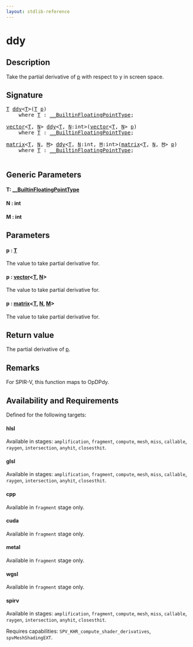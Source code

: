 ```yaml
---
layout: stdlib-reference
---
```


# ddy

## Description

Take the partial derivative of <span class='code'><a href="ddy.md#decl-p" class="code_param">p</a></span> with respect to y in screen space.



## Signature 

<pre>
<a href="ddy.md#typeparam-T" class="code_type">T</a> <a href="ddy.md">ddy</a>&lt;<a href="ddy.md#typeparam-T" class="code_type">T</a>&gt;(<a href="ddy.md#typeparam-T" class="code_type">T</a> <a href="ddy.md#decl-p" class="code_param">p</a>)
    <span class='code_keyword'>where</span> <a href="ddy.md#typeparam-T" class="code_type">T</a> : <a href="../interfaces/0_builtinfloatingpointtype-029hm/index.md" class="code_type">__BuiltinFloatingPointType</a>;

<a href="../types/vector/index.md" class="code_type">vector</a>&lt;<a href="ddy.md#typeparam-T" class="code_type">T</a>, <a href="ddy.md#decl-N" class="code_var">N</a>&gt; <a href="ddy.md">ddy</a>&lt;<a href="ddy.md#typeparam-T" class="code_type">T</a>, <a href="ddy.md#decl-N" class="code_var">N</a>:<span class="code_keyword">int</span>&gt;(<a href="../types/vector/index.md" class="code_type">vector</a>&lt;<a href="ddy.md#typeparam-T" class="code_type">T</a>, <a href="ddy.md#decl-N" class="code_var">N</a>&gt; <a href="ddy.md#decl-p" class="code_param">p</a>)
    <span class='code_keyword'>where</span> <a href="ddy.md#typeparam-T" class="code_type">T</a> : <a href="../interfaces/0_builtinfloatingpointtype-029hm/index.md" class="code_type">__BuiltinFloatingPointType</a>;

<a href="../types/matrix/index.md" class="code_type">matrix</a>&lt;<a href="ddy.md#typeparam-T" class="code_type">T</a>, <a href="ddy.md#decl-N" class="code_var">N</a>, <a href="ddy.md#decl-M" class="code_var">M</a>&gt; <a href="ddy.md">ddy</a>&lt;<a href="ddy.md#typeparam-T" class="code_type">T</a>, <a href="ddy.md#decl-N" class="code_var">N</a>:<span class="code_keyword">int</span>, <a href="ddy.md#decl-M" class="code_var">M</a>:<span class="code_keyword">int</span>&gt;(<a href="../types/matrix/index.md" class="code_type">matrix</a>&lt;<a href="ddy.md#typeparam-T" class="code_type">T</a>, <a href="ddy.md#decl-N" class="code_var">N</a>, <a href="ddy.md#decl-M" class="code_var">M</a>&gt; <a href="ddy.md#decl-p" class="code_param">p</a>)
    <span class='code_keyword'>where</span> <a href="ddy.md#typeparam-T" class="code_type">T</a> : <a href="../interfaces/0_builtinfloatingpointtype-029hm/index.md" class="code_type">__BuiltinFloatingPointType</a>;

</pre>

## Generic Parameters

####  <a id="typeparam-T"></a>T: [\_\_BuiltinFloatingPointType](../interfaces/0_builtinfloatingpointtype-029hm/index.md)
####  <a id="decl-N"></a>N  : int
####  <a id="decl-M"></a>M  : int

## Parameters

####  <a id="decl-p"></a>p  : [T](ddy.md#typeparam-T)
The value to take partial derivative for.

####  <a id="decl-p"></a>p  : [vector](../types/vector/index.md)\<[T](../types/vector/index.md#typeparam-T), [N](../types/vector/index.md#decl-N)\>
The value to take partial derivative for.

####  <a id="decl-p"></a>p  : [matrix](../types/matrix/index.md)\<[T](../types/matrix/t-0.md), [N](../types/matrix/index.md#decl-N), [M](../types/matrix/index.md#decl-M)\>
The value to take partial derivative for.


## Return value
The partial derivative of <span class='code'><a href="ddy.md#decl-p" class="code_param">p</a></span>.

## Remarks
For SPIR-V, this function maps to <span class='code'>OpDPdy</span>.


## Availability and Requirements

Defined for the following targets:

#### hlsl
Available in stages: `amplification`, `fragment`, `compute`, `mesh`, `miss`, `callable`, `raygen`, `intersection`, `anyhit`, `closesthit`.

#### glsl
Available in stages: `amplification`, `fragment`, `compute`, `mesh`, `miss`, `callable`, `raygen`, `intersection`, `anyhit`, `closesthit`.

#### cpp
Available in `fragment` stage only.

#### cuda
Available in `fragment` stage only.

#### metal
Available in `fragment` stage only.

#### wgsl
Available in `fragment` stage only.

#### spirv
Available in stages: `amplification`, `fragment`, `compute`, `mesh`, `miss`, `callable`, `raygen`, `intersection`, `anyhit`, `closesthit`.

Requires capabilities: `SPV_KHR_compute_shader_derivatives`, `spvMeshShadingEXT`.



<script>
// Fix .md links to .html when on ReadTheDocs
if (window.location.hostname.includes('readthedocs') || 
    window.location.hostname.includes('rtfd.io')) {
  document.addEventListener('DOMContentLoaded', function() {
    const links = document.querySelectorAll('a');
    links.forEach(link => {
      if (link.getAttribute('href') && link.getAttribute('href').endsWith('.md')) {
        link.href = link.href.replace(/\.md($|#|\?)/, '.html$1');
      }
    });
  });
}
</script>
